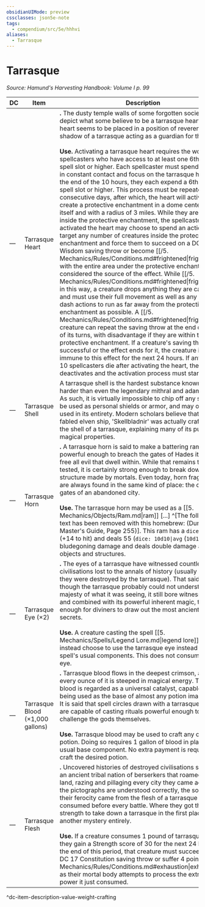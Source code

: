 ```yaml
---
obsidianUIMode: preview
cssclasses: json5e-note
tags:
  - compendium/src/5e/hhhvi
aliases:
  - Tarrasque
---
```

# Tarrasque
*Source: Hamund's Harvesting Handbook: Volume I p. 99* 

| DC | Item | Description | Value | Weight | Crafting |
|----|------|-------------|-------|--------|----------|
| — | Tarrasque Heart | **.** The dusty temple walls of some forgotten societies often depict what some believe to be a tarrasque heart. The heart seems to be placed in a position of reverence, the shadow of a tarrasque acting as a guardian for the city.<br /><br />**Use.** Activating a tarrasque heart requires the work of 10 spellcasters who have access to at least one 6th level spell slot or higher. Each spellcaster must spend 10 hours in constant contact and focus on the tarrasque heart. At the end of the 10 hours, they each expend a 6th level spell slot or higher. This process must be repeated for 30 consecutive days, after which, the heart will activate and create a protective enchantment in a dome centered on itself and with a radius of 3 miles. While they are alive and inside the protective enchantment, the spellcasters that activated the heart may choose to spend an action to target any number of creatures inside the protective enchantment and force them to succeed on a DC 17 Wisdom saving throw or become [[/5. Mechanics/Rules/Conditions.md#frightened\|frightened]], with the entire area under the protective enchantment considered the source of the effect. While [[/5. Mechanics/Rules/Conditions.md#frightened\|frightened]] in this way, a creature drops anything they are carrying and must use their full movement as well as any potential dash actions to run as far away from the protective enchantment as possible. A [[/5. Mechanics/Rules/Conditions.md#frightened\|frightened]] creature can repeat the saving throw at the end of each of its turns, with disadvantage if they are within the protective enchantment. If a creature's saving throw is successful or the effect ends for it, the creature is immune to this effect for the next 24 hours. If any of the 10 spellcasters die after activating the heart, the heart deactivates and the activation process must start again. | Varies | 1,000 lb | — |
| — | Tarrasque Shell | A tarrasque shell is the hardest substance known to man, harder than even the legendary mithral and adamantine. As such, it is virtually impossible to chip off any shards to be used as personal shields or armor, and may only be used in its entirety. Modern scholars believe that the fabled elven ship, 'Skellbladnir' was actually crafted from the shell of a tarrasque, explaining many of its purported magical properties. | Varies | 100,000 lb | **.** [[5. Mechanics/Items/Titan Ship.md\|The Titan Ship]]<br /><br />> [!note]<br />> Also available as a [[5. Mechanics/Vehicles/Titan Ship.md\|vehicle.]] |
| — | Tarrasque Horn | **.** A tarrasque horn is said to make a battering ram powerful enough to breach the gates of Hades itself and free all evil that dwell within. While that remains to be tested, it is certainly strong enough to break down any structure made by mortals. Even today, horn fragments are always found in the same kind of place: the destroyed gates of an abandoned city.<br /><br />**Use.** The tarrasque horn may be used as a [[5. Mechanics/Objects/Ram.md\|ram]] [...] ^[The following text has been removed with this homebrew: (Dungeon Master's Guide, Page 255)]. This ram has a `dice: d20+14` (+14 to hit) and deals 55 (`dice: 10d10\|avg` (`10d10`)) bludegoning damage and deals double damage against objects and structures. | Varies | 1,000 lb | — |
| — | Tarrasque Eye (×2) | **.** The eyes of a tarrasque have witnessed countless civilisations lost to the annals of history (usually because they were destroyed by the tarrasque). That said, even though the tarrasque probably could not understand the majesty of what it was seeing, it still bore witness to them, and combined with its powerful inherent magic, that is enough for diviners to draw out the most ancient of secrets.<br /><br />**Use.** A creature casting the spell [[5. Mechanics/Spells/Legend Lore.md\|legend lore]] may instead choose to use the tarrasque eye instead of the spell's usual components. This does not consume the eye. | Varies | 30 lb | — |
| — | Tarrasque Blood (×1,000 gallons) | **.** Tarrasque blood flows in the deepest crimson, and every ounce of it is steeped in magical energy. Tarrasque blood is regarded as a universal catalyst, capable of being used as the base of almost any potion imaginable. It is said that spell circles drawn with a tarrasque's blood are capable of casting rituals powerful enough to challenge the gods themselves.<br /><br />**Use.** Tarrasque blood may be used to craft any other potion. Doing so requires 1 gallon of blood in place of the usual base component. No extra payment is required to craft the desired potion. | Varies | 9 lb | Any other potion |
| — | Tarrasque Flesh | **.** Uncovered histories of destroyed civilisations speak of an ancient tribal nation of berserkers that roamed the land, razing and pillaging every city they came across. If the pictographs are understood correctly, the source of their ferocity came from the flesh of a tarrasque that they consumed before every battle. Where they got the strength to take down a tarrasque in the first place is another mystery entirely.<br /><br />**Use.** If a creature consumes 1 pound of tarrasque flesh, they gain a Strength score of 30 for the next 24 hours. At the end of this period, that creature must succeed on a DC 17 Constitution saving throw or suffer 4 points of [[/5. Mechanics/Rules/Conditions.md#exhaustion\|exhaustion]] as their mortal body attempts to process the extreme power it just consumed. | Varies | 10,000 lb | — |
^dc-item-description-value-weight-crafting

